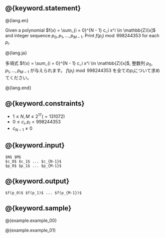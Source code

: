 ## @{keyword.statement}

@{lang.en}

Given a polynomial $f(x) = \sum_{i = 0}^{N - 1} c_i x^i \in \mathbb{Z}[x]$ and integer sequence $p_0, p_1, ..., p_{M - 1}$.
Print $f(p_i) \bmod 998244353$ for each $p_i$.

@{lang.ja}

多項式 $f(x) = \sum_{i = 0}^{N - 1} c_i x^i \in \mathbb{Z}[x]$, 整数列 $p_0, p_1, ..., p_{M - 1}$ が与えられます。
$f(p_i) \bmod 998244353$ を全ての$p_i$について求めてください。

@{lang.end}

## @{keyword.constraints}

- $1 \leq N, M \leq 2^{17}(=131072)$
- $0 \leq c_i, p_i < 998244353$
- $c_{N - 1} \neq 0$

## @{keyword.input}

```
$N$ $M$
$c_0$ $c_1$ ... $c_{N-1}$
$p_0$ $p_1$ ... $p_{M-1}$
```

## @{keyword.output}

```
$f(p_0)$ $f(p_1)$ ... $f(p_{M-1})$
```

## @{keyword.sample}

@{example.example_00}

@{example.example_01}

